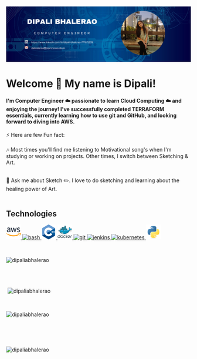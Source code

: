 ![logo](https://github.com/DipaliABhalerao/DipaliABhalerao/blob/main/Personal%20LinkedIn%20Banner.png)<meta name="viewport" content="width=device-width, initial-scale=1">
<link rel="stylesheet" href="https://cdnjs.cloudflare.com/ajax/libs/font-awesome/4.7.0/css/font-awesome.min.css">
<link rel="stylesheet" href="https://cdnjs.cloudflare.com/ajax/libs/font-awesome/6.2.0/css/all.css"></link>

<h1 align="left">Welcome 👋 My name is Dipali!</h1>
<h4 align="left">I'm Computer Engineer ☁️ passionate to learn Cloud Computing ☁️ and enjoying the journey! I've successfully completed TERRAFORM essentials, currently learning how to use git and GitHub, and looking forward to diving into AWS.</h4>


⚡ Here are few Fun fact: <br><br>
🎶 Most times you'll find me listening to Motivational song's when I'm studying or working on projects. Other times, I switch between Sketching & Art.<br><br>


💬 Ask me about Sketch ✏️. I love to do sketching and learning about the healing power of Art.
<br><br>
  
<h2 align="left"> Technologies </h2>
<p align="left"> <a href="https://aws.amazon.com" target="_blank" rel="noreferrer"> <img src="https://raw.githubusercontent.com/devicons/devicon/master/icons/amazonwebservices/amazonwebservices-original-wordmark.svg" alt="aws" width="40" height="40"/> </a> <a href="https://www.gnu.org/software/bash/" target="_blank" rel="noreferrer"> <img src="https://www.vectorlogo.zone/logos/gnu_bash/gnu_bash-icon.svg" alt="bash" width="40" height="40"/> </a> <a href="https://www.w3schools.com/cpp/" target="_blank" rel="noreferrer"> <img src="https://raw.githubusercontent.com/devicons/devicon/master/icons/cplusplus/cplusplus-original.svg" alt="cplusplus" width="40" height="40"/> </a> <a href="https://www.docker.com/" target="_blank" rel="noreferrer"> <img src="https://raw.githubusercontent.com/devicons/devicon/master/icons/docker/docker-original-wordmark.svg" alt="docker" width="40" height="40"/> </a> <a href="https://git-scm.com/" target="_blank" rel="noreferrer"> <img src="https://www.vectorlogo.zone/logos/git-scm/git-scm-icon.svg" alt="git" width="40" height="40"/> </a> <a href="https://www.jenkins.io" target="_blank" rel="noreferrer"> <img src="https://www.vectorlogo.zone/logos/jenkins/jenkins-icon.svg" alt="jenkins" width="40" height="40"/> </a> <a href="https://kubernetes.io" target="_blank" rel="noreferrer"> <img src="https://www.vectorlogo.zone/logos/kubernetes/kubernetes-icon.svg" alt="kubernetes" width="40" height="40"/> </a> <a href="https://www.python.org" target="_blank" rel="noreferrer"> <img src="https://raw.githubusercontent.com/devicons/devicon/master/icons/python/python-original.svg" alt="python" width="40" height="40"/> </a> </p>
<br>
<p><img align="left" src="https://github-readme-stats.vercel.app/api/top-langs?username=dipaliabhalerao&show_icons=true&locale=en&layout=compact" alt="dipaliabhalerao" /></p>
<br><br><br><br>

<p>&nbsp;<img align="center" src="https://github-readme-stats.vercel.app/api?username=dipaliabhalerao&show_icons=true&locale=en" alt="dipaliabhalerao" /></p>
<br>
<p><img align="center" src="https://github-readme-streak-stats.herokuapp.com/?user=dipaliabhalerao&" alt="dipaliabhalerao" /></p>
<br><br><br>
<p align="left"> <img src="https://komarev.com/ghpvc/?username=dipaliabhalerao&label=VISITORS%20&color=0e75b6&style=flat" alt="dipaliabhalerao" /> </p>
